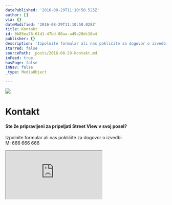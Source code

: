 ```yaml
---
datePublished: '2016-08-29T11:10:50.523Z'
author: []
via: {}
dateModified: '2016-08-29T11:10:50.028Z'
title: Kontakt
id: 0b85ea76-61d1-47bd-80aa-a49a20dc10a4
publisher: {}
description: 'Izpolnite formular ali nas pokličite za dogovor o izvedbi. M: 666 666 666'
starred: false
sourcePath: _posts/2016-08-29-kontakt.md
inFeed: true
hasPage: false
inNav: false
_type: MediaObject

---
```

![](https://the-grid-user-content.s3-us-west-2.amazonaws.com/7fc778af-a8ba-49b4-af2d-2511900b93c7.png)

# Kontakt

#### Ste že pripravljeni za pripeljati Street View v svoj posel?

Izpolnite formular ali nas pokličite za dogovor o izvedbi.  
M: 666 666 666

<iframe src="https://the-grid.github.io/ed-userhtml/?g=eJyNkbFuwzAMRHd_BaE9MLJLXop0a5Z-ASPRtgrJNiQ6SP4-lOG0ceChm_QOPN6Buj82p0AdDgwf48BoGT7HFHUtQqVbeYINmLNRtlVNBaCdvz5Rj6GFQC3DKorsh2lm4PtERjHdWIF3Ri30MGAkBVNAS_0YHCWjzgXtjFJEH15nV7AZPhUG6FyinP8TIM-XH7L8ZvO90qVeLf12eybf9a9FizcmQiitjIoSATupt7_5V95s_lppo-un3V8IgOqtjsSPXmyvGGZaci_fTb9C5HJ1OV3zABD3ndc" style=""></iframe>
